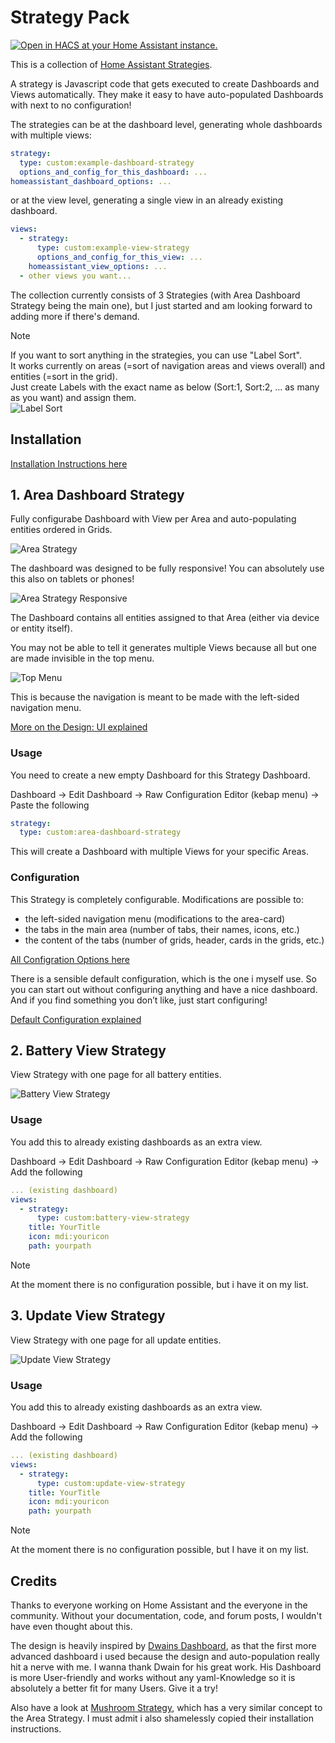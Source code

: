 # Strategy Pack

[![Open in HACS at your Home Assistant instance.][hacsBadge]][strategyPackHacs]

This is a collection of [Home Assistant Strategies](https://developers.home-assistant.io/docs/frontend/custom-ui/custom-strategy/).

A strategy is Javascript code that gets executed to create Dashboards and Views automatically. They make it easy to have auto-populated Dashboards with next to no configuration!

The strategies can be at the dashboard level, generating whole dashboards with multiple views:

```yaml
strategy:
  type: custom:example-dashboard-strategy
  options_and_config_for_this_dashboard: ...
homeassistant_dashboard_options: ...
```

or at the view level, generating a single view in an already existing dashboard.

```yaml
views:
  - strategy: 
      type: custom:example-view-strategy
      options_and_config_for_this_view: ...
    homeassistant_view_options: ...
  - other views you want...
```

The collection currently consists of 3 Strategies (with Area Dashboard Strategy being the main one), but I just started and am looking forward to adding more if there's demand.

>[!NOTE]
>If you want to sort anything in the strategies, you can use "Label Sort".<br>
>It works currently on areas (=sort of navigation areas and views overall) and entities (=sort in the grid).<br>
>Just create Labels with the exact name as below (Sort:1, Sort:2, ... as many as you want) and assign them.<br>
>![Label Sort](/documentation/area-strategy-label-sort.png "Label Sort")

## Installation

[Installation Instructions here](./documentation/INSTALLATION.md)

## 1. Area Dashboard Strategy

Fully configurabe Dashboard with View per Area and auto-populating entities ordered in Grids.

 ![Area Strategy](/documentation/area-strategy.gif "Area Strategy")
 
 The dashboard was designed to be fully responsive! You can absolutely use this also on tablets or phones!

 ![Area Strategy Responsive](/documentation/area-strategy-responsive-new.gif "Area Strategy Responsive")

The Dashboard contains all entities assigned to that Area (either via device or entity itself).

 You may not be able to tell it generates multiple Views because all but one are made invisible in the top menu.

 ![Top Menu](/documentation/area-strategy-top-menu.png "Top Menu")

This is because the navigation is meant to be made with the left-sided navigation menu.

[More on the Design: UI explained](./documentation/UI.md)

### Usage

You need to create a new empty Dashboard for this Strategy Dashboard.

Dashboard -> Edit Dashboard -> Raw Configuration Editor (kebap menu) -> Paste the following

```yaml
strategy:
  type: custom:area-dashboard-strategy
```

This will create a Dashboard with multiple Views for your specific Areas.

### Configuration

This Strategy is completely configurable.
Modifications are possible to:

- the left-sided navigation menu (modifications to the area-card)
- the tabs in the main area (number of tabs, their names, icons, etc.)
- the content of the tabs (number of grids, header, cards in the grids, etc.)

[All Configration Options here](./documentation/CONFIGURATION.md#configuration)

There is a sensible default configuration, which is the one i myself use.
So you can start out without configuring anything and have a nice dashboard.
And if you find something you don’t like, just start configuring!

[Default Configuration explained](./documentation/CONFIGURATION.md#default-config-explained)

## 2. Battery View Strategy

View Strategy with one page for all battery entities.

 ![Battery View Strategy](/documentation/battery-view-strategy.png "Battery View Strategy")

### Usage

You add this to already existing dashboards as an extra view.

Dashboard -> Edit Dashboard -> Raw Configuration Editor (kebap menu) -> Add the following

```yaml
... (existing dashboard)
views:
  - strategy:
      type: custom:battery-view-strategy
    title: YourTitle
    icon: mdi:youricon
    path: yourpath
```

>[!NOTE]
>At the moment there is no configuration possible, but i have it on my list.

## 3. Update View Strategy

View Strategy with one page for all update entities.

 ![Update View Strategy](/documentation/update-view-strategy.png "Update View Strategy")

### Usage

You add this to already existing dashboards as an extra view.

Dashboard -> Edit Dashboard -> Raw Configuration Editor (kebap menu) -> Add the following

```yaml
... (existing dashboard)
views:
  - strategy:
      type: custom:update-view-strategy
    title: YourTitle
    icon: mdi:youricon
    path: yourpath
```

>[!NOTE]
>At the moment there is no configuration possible, but I have it on my list.

## Credits

Thanks to everyone working on Home Assistant and the everyone in the community. Without your documentation, code, and forum posts, I wouldn't have even thought about this.

The design is heavily inspired by [Dwains Dashboard][dwainsDashboard], as that the first more advanced dashboard i used because the design and auto-population really hit a nerve with me. I wanna thank Dwain for his great work. His Dashboard is more User-friendly and works without any yaml-Knowledge so it is absolutely a better fit for many Users. Give it a try!

Also have a look at [Mushroom Strategy][mushroomStrategy], which has a very similar concept to the Area Strategy. I must admit i also shamelessly copied their installation instructions.

<!-- Badge References -->
[hacsBadge]: https://my.home-assistant.io/badges/hacs_repository.svg
<!-- URL References -->
[strategyPackHacs]: https://my.home-assistant.io/redirect/hacs_repository/?owner=itsteddyyo&repository=strategy-pack&category=lovelace
<!-- Credit References -->
[dwainsDashboard]: https://github.com/dwainscheeren/dwains-lovelace-dashboard
[mushRoomStrategy]: https://github.com/AalianKhan/mushroom-strategy
